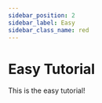 ```yaml
---
sidebar_position: 2
sidebar_label: Easy
sidebar_class_name: red
---
```


# Easy Tutorial

This is the easy tutorial!